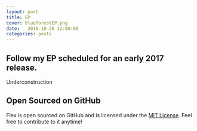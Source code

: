 ```yaml
---
layout: post
title: EP
cover: blueforestEP.png
date:   2016-10-26 12:00:00
categories: posts
---
```

## Follow my EP scheduled for an early 2017 release.
Underconstruction

## Open Sourced on GitHub

Flex is open sourced on GitHub 
and is licensed under the [MIT License](http://opensource.org/licenses/MIT).
 Feel free to contribute to it anytime!


